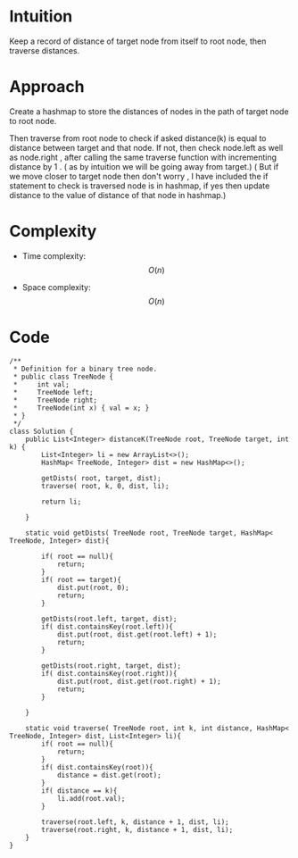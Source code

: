 # Intuition
<!-- Describe your first thoughts on how to solve this problem. -->
Keep a record of distance of target node from itself to root node, then traverse distances.

# Approach
<!-- Describe your approach to solving the problem. -->

Create a hashmap to store the distances of nodes in the path of target node to root node.

Then traverse from root node to check if asked distance(k) is equal to distance between target and that node. If not, then check node.left as well as node.right , after calling the same traverse function with incrementing distance by 1 . ( as by intuition we will be going away from target.) 
( But if we move closer to target node then don't worry , I have included the if statement to check is traversed node is in hashmap, if yes then update distance to the value of distance of that node in hashmap.)

# Complexity
- Time complexity: $$O(n)$$
<!-- Add your time complexity here, e.g. $$O(n)$$ -->

- Space complexity: $$O(n)$$
<!-- Add your space complexity here, e.g. $$O(n)$$ -->

# Code
```
/**
 * Definition for a binary tree node.
 * public class TreeNode {
 *     int val;
 *     TreeNode left;
 *     TreeNode right;
 *     TreeNode(int x) { val = x; }
 * }
 */
class Solution {
    public List<Integer> distanceK(TreeNode root, TreeNode target, int k) {
        List<Integer> li = new ArrayList<>();
        HashMap< TreeNode, Integer> dist = new HashMap<>();

        getDists( root, target, dist);
        traverse( root, k, 0, dist, li);

        return li;
        
    }

    static void getDists( TreeNode root, TreeNode target, HashMap< TreeNode, Integer> dist){

        if( root == null){
            return;
        }
        if( root == target){
            dist.put(root, 0);
            return;
        }

        getDists(root.left, target, dist);
        if( dist.containsKey(root.left)){
            dist.put(root, dist.get(root.left) + 1);
            return;
        }

        getDists(root.right, target, dist);
        if( dist.containsKey(root.right)){
            dist.put(root, dist.get(root.right) + 1);
            return;
        }

    }

    static void traverse( TreeNode root, int k, int distance, HashMap< TreeNode, Integer> dist, List<Integer> li){
        if( root == null){
            return;
        }
        if( dist.containsKey(root)){
            distance = dist.get(root);
        }
        if( distance == k){
            li.add(root.val);
        }

        traverse(root.left, k, distance + 1, dist, li);
        traverse(root.right, k, distance + 1, dist, li);
    }
}
```